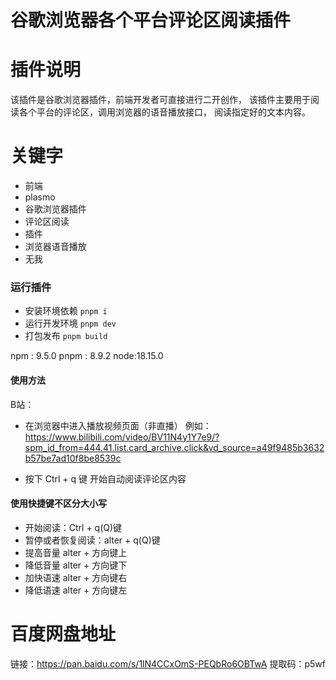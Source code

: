 # 谷歌浏览器各个平台评论区阅读插件

# 插件说明

该插件是谷歌浏览器插件，前端开发者可直接进行二开创作，
该插件主要用于阅读各个平台的评论区，调用浏览器的语音播放接口，
阅读指定好的文本内容。

# 关键字

* 前端 
* plasmo
* 谷歌浏览器插件
* 评论区阅读
* 插件
* 浏览器语音播放
* 无我


### 运行插件

* 安装环境依赖     `pnpm i`
* 运行开发环境 `pnpm dev`
* 打包发布 `pnpm build`

npm : 9.5.0
pnpm : 8.9.2
node:18.15.0

#### 使用方法

B站：

* 在浏览器中进入播放视频页面（非直播）
例如：<https://www.bilibili.com/video/BV11N4y1Y7e9/?spm_id_from=444.41.list.card_archive.click&vd_source=a49f9485b3632b57be7ad10f8be8539c>

* 按下 Ctrl + q 键   开始自动阅读评论区内容

#### 使用快捷键不区分大小写

* 开始阅读：Ctrl + q(Q)键
* 暂停或者恢复阅读：alter + q(Q)键
* 提高音量 alter + 方向键上
* 降低音量 alter + 方向键下
* 加快语速 alter + 方向键右
* 降低语速 alter + 方向键左

# 百度网盘地址
链接：https://pan.baidu.com/s/1lN4CCxOmS-PEQbRo6OBTwA 
提取码：p5wf